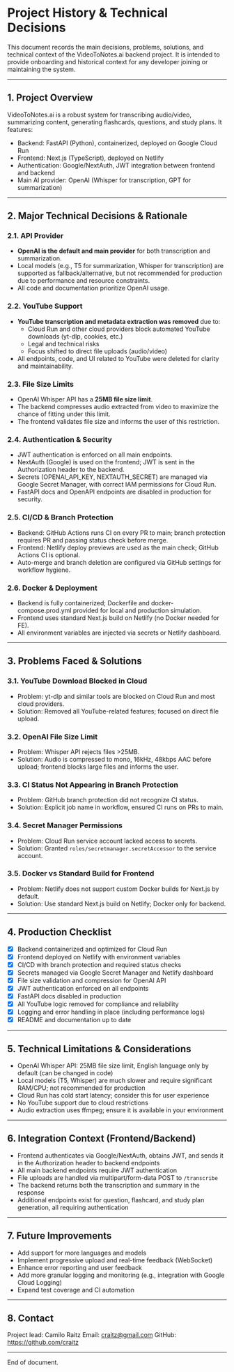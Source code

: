 # Project History & Technical Decisions

This document records the main decisions, problems, solutions, and technical context of the VideoToNotes.ai backend project. It is intended to provide onboarding and historical context for any developer joining or maintaining the system.

---

## 1. Project Overview

VideoToNotes.ai is a robust system for transcribing audio/video, summarizing content, generating flashcards, questions, and study plans. It features:
- Backend: FastAPI (Python), containerized, deployed on Google Cloud Run
- Frontend: Next.js (TypeScript), deployed on Netlify
- Authentication: Google/NextAuth, JWT integration between frontend and backend
- Main AI provider: OpenAI (Whisper for transcription, GPT for summarization)

---

## 2. Major Technical Decisions & Rationale

### 2.1. API Provider
- **OpenAI is the default and main provider** for both transcription and summarization.
- Local models (e.g., T5 for summarization, Whisper for transcription) are supported as fallback/alternative, but not recommended for production due to performance and resource constraints.
- All code and documentation prioritize OpenAI usage.

### 2.2. YouTube Support
- **YouTube transcription and metadata extraction was removed** due to:
  - Cloud Run and other cloud providers block automated YouTube downloads (yt-dlp, cookies, etc.)
  - Legal and technical risks
  - Focus shifted to direct file uploads (audio/video)
- All endpoints, code, and UI related to YouTube were deleted for clarity and maintainability.

### 2.3. File Size Limits
- OpenAI Whisper API has a **25MB file size limit**.
- The backend compresses audio extracted from video to maximize the chance of fitting under this limit.
- The frontend validates file size and informs the user of this restriction.

### 2.4. Authentication & Security
- JWT authentication is enforced on all main endpoints.
- NextAuth (Google) is used on the frontend; JWT is sent in the Authorization header to the backend.
- Secrets (OPENAI_API_KEY, NEXTAUTH_SECRET) are managed via Google Secret Manager, with correct IAM permissions for Cloud Run.
- FastAPI docs and OpenAPI endpoints are disabled in production for security.

### 2.5. CI/CD & Branch Protection
- Backend: GitHub Actions runs CI on every PR to main; branch protection requires PR and passing status check before merge.
- Frontend: Netlify deploy previews are used as the main check; GitHub Actions CI is optional.
- Auto-merge and branch deletion are configured via GitHub settings for workflow hygiene.

### 2.6. Docker & Deployment
- Backend is fully containerized; Dockerfile and docker-compose.prod.yml provided for local and production simulation.
- Frontend uses standard Next.js build on Netlify (no Docker needed for FE).
- All environment variables are injected via secrets or Netlify dashboard.

---

## 3. Problems Faced & Solutions

### 3.1. YouTube Download Blocked in Cloud
- Problem: yt-dlp and similar tools are blocked on Cloud Run and most cloud providers.
- Solution: Removed all YouTube-related features; focused on direct file upload.

### 3.2. OpenAI File Size Limit
- Problem: Whisper API rejects files >25MB.
- Solution: Audio is compressed to mono, 16kHz, 48kbps AAC before upload; frontend blocks large files and informs the user.

### 3.3. CI Status Not Appearing in Branch Protection
- Problem: GitHub branch protection did not recognize CI status.
- Solution: Explicit job name in workflow, ensured CI runs on PRs to main.

### 3.4. Secret Manager Permissions
- Problem: Cloud Run service account lacked access to secrets.
- Solution: Granted `roles/secretmanager.secretAccessor` to the service account.

### 3.5. Docker vs Standard Build for Frontend
- Problem: Netlify does not support custom Docker builds for Next.js by default.
- Solution: Use standard Next.js build on Netlify; Docker only for backend.

---

## 4. Production Checklist

- [x] Backend containerized and optimized for Cloud Run
- [x] Frontend deployed on Netlify with environment variables
- [x] CI/CD with branch protection and required status checks
- [x] Secrets managed via Google Secret Manager and Netlify dashboard
- [x] File size validation and compression for OpenAI API
- [x] JWT authentication enforced on all endpoints
- [x] FastAPI docs disabled in production
- [x] All YouTube logic removed for compliance and reliability
- [x] Logging and error handling in place (including performance logs)
- [x] README and documentation up to date

---

## 5. Technical Limitations & Considerations

- OpenAI Whisper API: 25MB file size limit, English language only by default (can be changed in code)
- Local models (T5, Whisper) are much slower and require significant RAM/CPU; not recommended for production
- Cloud Run has cold start latency; consider this for user experience
- No YouTube support due to cloud restrictions
- Audio extraction uses ffmpeg; ensure it is available in your environment

---

## 6. Integration Context (Frontend/Backend)

- Frontend authenticates via Google/NextAuth, obtains JWT, and sends it in the Authorization header to backend endpoints
- All main backend endpoints require JWT authentication
- File uploads are handled via multipart/form-data POST to `/transcribe`
- The backend returns both the transcription and summary in the response
- Additional endpoints exist for question, flashcard, and study plan generation, all requiring authentication

---

## 7. Future Improvements

- Add support for more languages and models
- Implement progressive upload and real-time feedback (WebSocket)
- Enhance error reporting and user feedback
- Add more granular logging and monitoring (e.g., integration with Google Cloud Logging)
- Expand test coverage and CI automation

---

## 8. Contact

Project lead: Camilo Raitz
Email: craitz@gmail.com
GitHub: https://github.com/craitz

---

End of document. 
